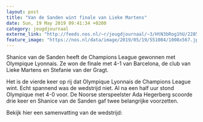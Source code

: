 ```yaml
---
layout: post
title: "Van de Sanden wint finale van Lieke Martens"
date: Sun, 19 May 2019 09:41:34 +0200
category: jeugdjournaal
externe_link: "http://feeds.nos.nl/~r/jeugdjournaal/~3/HtN3bRog1hU/2285361"
feature_image: "https://nos.nl/data/image/2019/05/19/551084/1008x567.jpg"
---
```


<p>Shanice van de Sanden heeft de Champions League gewonnen met Olympique Lyonnais. Ze won de finale met 4-1 van Barcelona, de club van Lieke Martens en Stefanie van der Gragt.</p>
<p>Het is de vierde keer op rij dat Olympique Lyonnais de Champions League wint. Echt spannend was de wedstrijd niet. Al na een half uur stond Olympique met 4-0 voor. De Noorse sterspeelster Ada Hegerberg scoorde drie keer en Shanice van de Sanden gaf twee belangrijke voorzetten.</p>
<p>Bekijk hier een samenvatting van de wedstrijd:</p><img src="http://feeds.feedburner.com/~r/jeugdjournaal/~4/HtN3bRog1hU" height="1" width="1" alt=""/>
